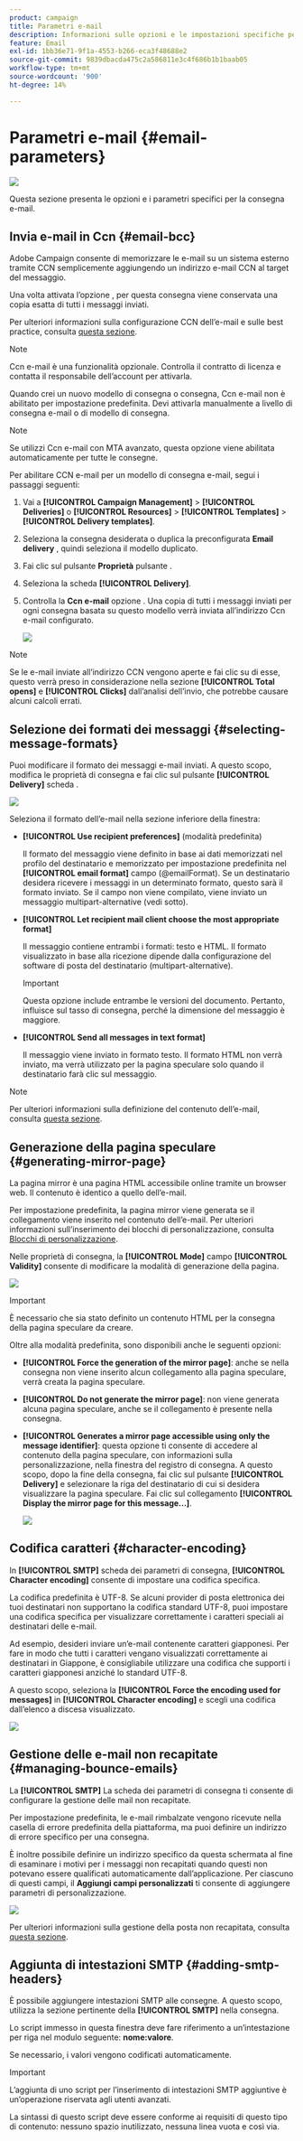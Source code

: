```yaml
---
product: campaign
title: Parametri e-mail
description: Informazioni sulle opzioni e le impostazioni specifiche per la consegna delle e-mail
feature: Email
exl-id: 1bb36e71-9f1a-4553-b266-eca3f48688e2
source-git-commit: 9839dbacda475c2a586811e3c4f686b1b1baab05
workflow-type: tm+mt
source-wordcount: '900'
ht-degree: 14%

---
```


# Parametri e-mail {#email-parameters}

![](../../assets/common.svg)

Questa sezione presenta le opzioni e i parametri specifici per la consegna e-mail.

## Invia e-mail in Ccn {#email-bcc}

Adobe Campaign consente di memorizzare le e-mail su un sistema esterno tramite CCN semplicemente aggiungendo un indirizzo e-mail CCN al target del messaggio.

Una volta attivata l’opzione , per questa consegna viene conservata una copia esatta di tutti i messaggi inviati.

Per ulteriori informazioni sulla configurazione CCN dell’e-mail e sulle best practice, consulta [questa sezione](../../installation/using/email-archiving.md).

>[!NOTE]
>
>Ccn e-mail è una funzionalità opzionale. Controlla il contratto di licenza e contatta il responsabile dell’account per attivarla.

Quando crei un nuovo modello di consegna o consegna, Ccn e-mail non è abilitato per impostazione predefinita. Devi attivarla manualmente a livello di consegna e-mail o di modello di consegna.

>[!NOTE]
>
>Se utilizzi Ccn e-mail con MTA avanzato, questa opzione viene abilitata automaticamente per tutte le consegne.

Per abilitare CCN e-mail per un modello di consegna e-mail, segui i passaggi seguenti:

1. Vai a **[!UICONTROL Campaign Management]** > **[!UICONTROL Deliveries]** o **[!UICONTROL Resources]** > **[!UICONTROL Templates]** > **[!UICONTROL Delivery templates]**.
1. Seleziona la consegna desiderata o duplica la preconfigurata **Email delivery** , quindi seleziona il modello duplicato.
1. Fai clic sul pulsante **Proprietà** pulsante .
1. Seleziona la scheda **[!UICONTROL Delivery]**.
1. Controlla la **Ccn e-mail** opzione . Una copia di tutti i messaggi inviati per ogni consegna basata su questo modello verrà inviata all’indirizzo Ccn e-mail configurato.

   ![](assets/s_ncs_user_wizard_archiving.png)

>[!NOTE]
>
>Se le e-mail inviate all’indirizzo CCN vengono aperte e fai clic su di esse, questo verrà preso in considerazione nella sezione **[!UICONTROL Total opens]** e **[!UICONTROL Clicks]** dall’analisi dell’invio, che potrebbe causare alcuni calcoli errati.

## Selezione dei formati dei messaggi {#selecting-message-formats}

Puoi modificare il formato dei messaggi e-mail inviati. A questo scopo, modifica le proprietà di consegna e fai clic sul pulsante **[!UICONTROL Delivery]** scheda .

![](assets/s_ncs_user_wizard_email_param.png)

Seleziona il formato dell’e-mail nella sezione inferiore della finestra:

* **[!UICONTROL Use recipient preferences]** (modalità predefinita)

   Il formato del messaggio viene definito in base ai dati memorizzati nel profilo del destinatario e memorizzato per impostazione predefinita nel **[!UICONTROL email format]** campo (@emailFormat). Se un destinatario desidera ricevere i messaggi in un determinato formato, questo sarà il formato inviato. Se il campo non viene compilato, viene inviato un messaggio multipart-alternative (vedi sotto).

* **[!UICONTROL Let recipient mail client choose the most appropriate format]**

   Il messaggio contiene entrambi i formati: testo e HTML. Il formato visualizzato in base alla ricezione dipende dalla configurazione del software di posta del destinatario (multipart-alternative).

   >[!IMPORTANT]
   >
   >Questa opzione include entrambe le versioni del documento. Pertanto, influisce sul tasso di consegna, perché la dimensione del messaggio è maggiore.

* **[!UICONTROL Send all messages in text format]**

   Il messaggio viene inviato in formato testo. Il formato HTML non verrà inviato, ma verrà utilizzato per la pagina speculare solo quando il destinatario farà clic sul messaggio.

>[!NOTE]
>
>Per ulteriori informazioni sulla definizione del contenuto dell’e-mail, consulta [questa sezione](defining-the-email-content.md).

## Generazione della pagina speculare {#generating-mirror-page}

La pagina mirror è una pagina HTML accessibile online tramite un browser web. Il contenuto è identico a quello dell’e-mail.

Per impostazione predefinita, la pagina mirror viene generata se il collegamento viene inserito nel contenuto dell’e-mail. Per ulteriori informazioni sull’inserimento dei blocchi di personalizzazione, consulta [Blocchi di personalizzazione](personalization-blocks.md).

Nelle proprietà di consegna, la **[!UICONTROL Mode]** campo **[!UICONTROL Validity]** consente di modificare la modalità di generazione della pagina.

![](assets/s_ncs_user_wizard_miror_page_mode.png)

>[!IMPORTANT]
>
>È necessario che sia stato definito un contenuto HTML per la consegna della pagina speculare da creare.

Oltre alla modalità predefinita, sono disponibili anche le seguenti opzioni:

* **[!UICONTROL Force the generation of the mirror page]**: anche se nella consegna non viene inserito alcun collegamento alla pagina speculare, verrà creata la pagina speculare.
* **[!UICONTROL Do not generate the mirror page]**: non viene generata alcuna pagina speculare, anche se il collegamento è presente nella consegna.
* **[!UICONTROL Generates a mirror page accessible using only the message identifier]**: questa opzione ti consente di accedere al contenuto della pagina speculare, con informazioni sulla personalizzazione, nella finestra del registro di consegna. A questo scopo, dopo la fine della consegna, fai clic sul pulsante **[!UICONTROL Delivery]** e selezionare la riga del destinatario di cui si desidera visualizzare la pagina speculare. Fai clic sul collegamento **[!UICONTROL Display the mirror page for this message...]**.

   ![](assets/s_ncs_user_wizard_miror_page_link.png)

## Codifica caratteri {#character-encoding}

In **[!UICONTROL SMTP]** scheda dei parametri di consegna, **[!UICONTROL Character encoding]** consente di impostare una codifica specifica.

La codifica predefinita è UTF-8. Se alcuni provider di posta elettronica dei tuoi destinatari non supportano la codifica standard UTF-8, puoi impostare una codifica specifica per visualizzare correttamente i caratteri speciali ai destinatari delle e-mail.

Ad esempio, desideri inviare un’e-mail contenente caratteri giapponesi. Per fare in modo che tutti i caratteri vengano visualizzati correttamente ai destinatari in Giappone, è consigliabile utilizzare una codifica che supporti i caratteri giapponesi anziché lo standard UTF-8.

A questo scopo, seleziona la **[!UICONTROL Force the encoding used for messages]** in **[!UICONTROL Character encoding]** e scegli una codifica dall’elenco a discesa visualizzato.

![](assets/s_ncs_user_email_del_properties_smtp_tab_encoding.png)

## Gestione delle e-mail non recapitate {#managing-bounce-emails}

La **[!UICONTROL SMTP]** La scheda dei parametri di consegna ti consente di configurare la gestione delle mail non recapitate.

Per impostazione predefinita, le e-mail rimbalzate vengono ricevute nella casella di errore predefinita della piattaforma, ma puoi definire un indirizzo di errore specifico per una consegna.

È inoltre possibile definire un indirizzo specifico da questa schermata al fine di esaminare i motivi per i messaggi non recapitati quando questi non potevano essere qualificati automaticamente dall’applicazione. Per ciascuno di questi campi, il **Aggiungi campi personalizzati** ti consente di aggiungere parametri di personalizzazione.

![](assets/s_ncs_user_email_del_properties_smtp_tab.png)

Per ulteriori informazioni sulla gestione della posta non recapitata, consulta [questa sezione](understanding-delivery-failures.md#bounce-mail-management).

## Aggiunta di intestazioni SMTP {#adding-smtp-headers}

È possibile aggiungere intestazioni SMTP alle consegne. A questo scopo, utilizza la sezione pertinente della **[!UICONTROL SMTP]** nella consegna.

Lo script immesso in questa finestra deve fare riferimento a un’intestazione per riga nel modulo seguente: **nome:valore**.

Se necessario, i valori vengono codificati automaticamente.

>[!IMPORTANT]
>
>L’aggiunta di uno script per l’inserimento di intestazioni SMTP aggiuntive è un’operazione riservata agli utenti avanzati.
>
>La sintassi di questo script deve essere conforme ai requisiti di questo tipo di contenuto: nessuno spazio inutilizzato, nessuna linea vuota e così via.
